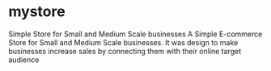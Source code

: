 # mystore
Simple Store for Small and Medium Scale businesses
A Simple E-commerce Store for Small and Medium Scale businesses. It was design to make businesses increase sales by connecting them with their online target audience
